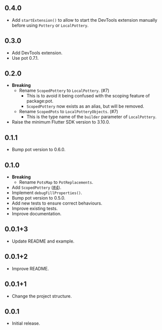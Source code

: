 ## 0.4.0

- Add `startExtension()` to allow to start the DevTools extension manually
  before using `Pottery` or `LocalPottery`.

## 0.3.0

- Add DevTools extension.
- Use pot 0.7.1.

## 0.2.0

- **Breaking**
    - Rename `ScopedPottery` to `LocalPottery`. (#7)
        - This is to avoid it being confused with the scoping feature of package:pot.
        - `ScopedPottery` now exists as an alias, but will be removed.
    - Rename `ScopedPots` to `LocalPotteryObjects`. (#7)
        - This is the type name of the `builder` parameter of `LocalPottery`.
- Raise the minimum Flutter SDK version to 3.10.0.

## 0.1.1

- Bump pot version to 0.6.0.

## 0.1.0

- **Breaking**
    - Rename `PotsMap` to `PotReplacements`.
- Add `ScopedPottery` ([#4]).
- Implement `debugFillProperties()`.
- Bump pot version to 0.5.0.
- Add new tests to ensure correct behaviours.
- Improve existing tests.
- Improve documentation.

## 0.0.1+3

- Update README and example.

## 0.0.1+2

- Improve README.

## 0.0.1+1

- Change the project structure.

## 0.0.1

- Initial release.

[#4]: https://github.com/kaboc/pot/pull/4
[#7]: https://github.com/kaboc/pot/pull/7
